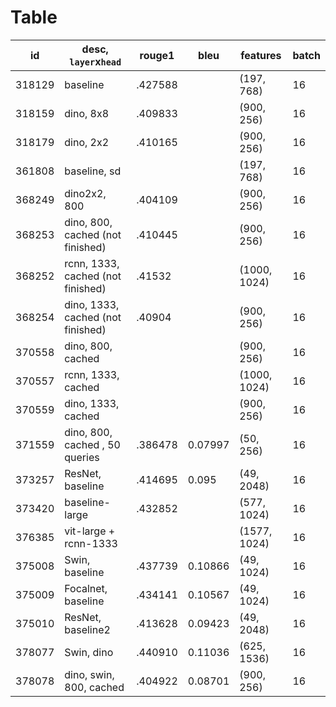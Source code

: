 # Table
| id     | desc, `layer`x`head`              | rouge1  | bleu    | features     | batch |
|--------|-----------------------------------|---------|---------|--------------|-------|
| 318129 | baseline                          | .427588 |         | (197, 768)   | 16    |
| 318159 | dino, 8x8                         | .409833 |         | (900, 256)   | 16    |
| 318179 | dino, 2x2                         | .410165 |         | (900, 256)   | 16    |
| 361808 | baseline, sd                      |         |         | (197, 768)   | 16    |
| 368249 | dino2x2, 800                      | .404109 |         | (900, 256)   | 16    |
| 368253 | dino, 800, cached (not finished)  | .410445 |         | (900, 256)   | 16    |
| 368252 | rcnn, 1333, cached (not finished) | .41532  |         | (1000, 1024) | 16    |
| 368254 | dino, 1333, cached (not finished) | .40904  |         | (900, 256)   | 16    |
| 370558 | dino, 800, cached                 |         |         | (900, 256)   | 16    |
| 370557 | rcnn, 1333, cached                |         |         | (1000, 1024) | 16    |
| 370559 | dino, 1333, cached                |         |         | (900, 256)   | 16    |
| 371559 | dino, 800, cached , 50 queries    | .386478 | 0.07997 | (50, 256)    | 16    |
| 373257 | ResNet, baseline                  | .414695 | 0.095   | (49, 2048)   | 16    |
| 373420 | baseline-large                    | .432852 |         | (577, 1024)  | 16    |
| 376385 | vit-large + rcnn-1333             |         |         | (1577, 1024) | 16    |
| 375008 | Swin, baseline                    | .437739 | 0.10866 | (49, 1024)   | 16    |
| 375009 | Focalnet, baseline                | .434141 | 0.10567 | (49, 1024)   | 16    |
| 375010 | ResNet, baseline2                 | .413628 | 0.09423 | (49, 2048)   | 16    |
| 378077 | Swin, dino                        | .440910 | 0.11036 | (625, 1536)  | 16    |
| 378078 | dino, swin, 800, cached           | .404922 | 0.08701 | (900, 256)   | 16    |
